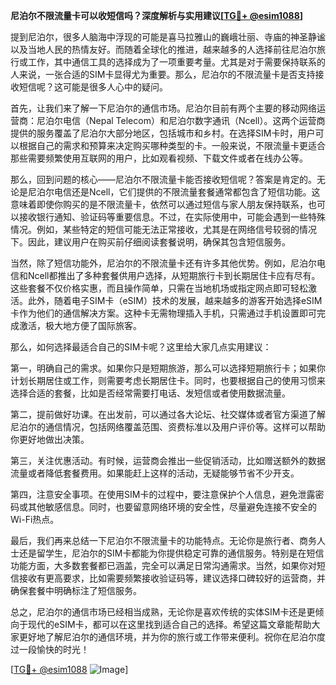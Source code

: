**尼泊尔不限流量卡可以收短信吗？深度解析与实用建议[[TG💪+ @esim1088](https://t.me/s/esim1088)]**

提到尼泊尔，很多人脑海中浮现的可能是喜马拉雅山的巍峨壮丽、寺庙的神圣静谧以及当地人民的热情友好。而随着全球化的推进，越来越多的人选择前往尼泊尔旅行或工作，其中通信工具的选择成为了一项重要考量。尤其是对于需要保持联系的人来说，一张合适的SIM卡显得尤为重要。那么，尼泊尔的不限流量卡是否支持接收短信呢？这可能是很多人心中的疑问。

首先，让我们来了解一下尼泊尔的通信市场。尼泊尔目前有两个主要的移动网络运营商：尼泊尔电信（Nepal Telecom）和尼泊尔数字通讯（Ncell）。这两个运营商提供的服务覆盖了尼泊尔大部分地区，包括城市和乡村。在选择SIM卡时，用户可以根据自己的需求和预算来决定购买哪种类型的卡。一般来说，不限流量卡更适合那些需要频繁使用互联网的用户，比如观看视频、下载文件或者在线办公等。

那么，回到问题的核心——尼泊尔不限流量卡能否接收短信呢？答案是肯定的。无论是尼泊尔电信还是Ncell，它们提供的不限流量套餐通常都包含了短信功能。这意味着即使你购买的是不限流量卡，依然可以通过短信与家人朋友保持联系，也可以接收银行通知、验证码等重要信息。不过，在实际使用中，可能会遇到一些特殊情况。例如，某些特定的短信可能无法正常接收，尤其是在网络信号较弱的情况下。因此，建议用户在购买前仔细阅读套餐说明，确保其包含短信服务。

当然，除了短信功能外，尼泊尔的不限流量卡还有许多其他优势。例如，尼泊尔电信和Ncell都推出了多种套餐供用户选择，从短期旅行卡到长期居住卡应有尽有。这些套餐不仅价格实惠，而且操作简单，只需在当地机场或指定网点即可轻松激活。此外，随着电子SIM卡（eSIM）技术的发展，越来越多的游客开始选择eSIM卡作为他们的通信解决方案。这种卡无需物理插入手机，只需通过手机设置即可完成激活，极大地方便了国际旅客。

那么，如何选择最适合自己的SIM卡呢？这里给大家几点实用建议：

第一，明确自己的需求。如果你只是短期旅游，那么可以选择短期旅行卡；如果你计划长期居住或工作，则需要考虑长期居住卡。同时，也要根据自己的使用习惯来选择合适的套餐，比如是否经常需要打电话、发短信或者使用数据流量。

第二，提前做好功课。在出发前，可以通过各大论坛、社交媒体或者官方渠道了解尼泊尔的通信情况，包括网络覆盖范围、资费标准以及用户评价等。这样可以帮助你更好地做出决策。

第三，关注优惠活动。有时候，运营商会推出一些促销活动，比如赠送额外的数据流量或者降低套餐费用。如果能赶上这样的活动，无疑能够节省不少开支。

第四，注意安全事项。在使用SIM卡的过程中，要注意保护个人信息，避免泄露密码或其他敏感信息。同时，也要留意网络环境的安全性，尽量避免连接不安全的Wi-Fi热点。

最后，我们再来总结一下尼泊尔不限流量卡的功能特点。无论你是旅行者、商务人士还是留学生，尼泊尔的SIM卡都能为你提供稳定可靠的通信服务。特别是在短信功能方面，大多数套餐都已涵盖，完全可以满足日常沟通需求。当然，如果你对短信接收有更高要求，比如需要频繁接收验证码等，建议选择口碑较好的运营商，并确保套餐中明确标注了短信服务。

总之，尼泊尔的通信市场已经相当成熟，无论你是喜欢传统的实体SIM卡还是更倾向于现代的eSIM卡，都可以在这里找到适合自己的选择。希望这篇文章能帮助大家更好地了解尼泊尔的通信环境，并为你的旅行或工作带来便利。祝你在尼泊尔度过一段愉快的时光！

[[TG💪+ @esim1088](https://t.me/s/esim1088) ![Image](https://i.postimg.cc/4NQfJmqS/Snipaste-2025-05-13-00-14-12.png)]
